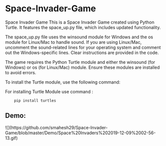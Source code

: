 # Space-Invader-Game   

Space Invader Game
This is a Space Invader Game created using Python Turtle. It features the space_up.py file, which includes updated functionality.

The space_up.py file uses the winsound module for Windows and the os module for Linux/Mac to handle sound. If you are using Linux/Mac, uncomment the sound-related lines for your operating system and comment out the Windows-specific lines. Clear instructions are provided in the code.

The game requires the Python Turtle module and either the winsound (for Windows) or os (for Linux/Mac) module. Ensure these modules are installed to avoid errors.

To install the Turtle module, use the following command:

For installing Turtle Module use command :
```
    pip install turtles
```

<h2>Demo: </h2>
![](https://github.com/smahesh29/Space-Invader-Game/blob/master/Demo/Space%20Invaders%202019-12-09%2002-56-13.gif)


